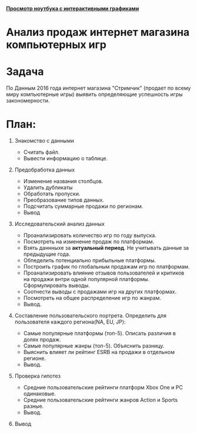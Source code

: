 
**[Просмотр ноутбука с интерактивными графиками](https://nbviewer.org/github/boraplyton/analysis-of-computer-game-store/blob/a891d835f661dfd7b51bc90a71567d0207a13fbb/streamer.ipynb)**

# Анализ продаж интернет магазина компьютерных игр

# Задача
По Данным 2016 года интернет магазина "Стримчик" (продает по всему миру компьютерные игры) выявить определяющие успешность игры закономерности.


# План:

1. Знакомство с данными

    - Считать файл.
    - Вывести информацию о таблице.


2. Предобработка данных

   - Изменение названия столбцов.
   - Удалить дубликаты
   - Обработать пропуски.
   - Преобразование типов данных.
   - Подсчитать суммарные продажи по регионам.
   - Вывод


3. Исследовательский анализ данных

   - Проанализировать количество игр по году выпуска.
   - Посмотреть на изменение продаж по платформам.
   - Взять даннныхе за __актуальный период__. Не учитывать данные за предыдущие года.
   - Обпеделить потенциально прибыльные платформы.
   - Построить график по глобальным продажам игр по платформам.
   - Проанализировать влияние отзывов пользователей и критиков на продажи внтри одной популярной платформы. Сформулировать выводы.
   - Соотнести выводы с продажами игр на других платформах.
   - Посмотреть на общее распределение игр по жанрам.
   - Вывод.


4. Составление пользовательского портрета. Определить для пользователя каждого региона(NA, EU, JP):
    - Самые популярные платформы (топ-5). Описать различия в долях продаж.
    - Самые популярные жанры (топ-5). Объяснить разницу.
    - Выяснить влияет ли рейтинг ESRB на продажи в отдельном регионе.
    - Вывод.
 
 
5. Проверка гипотез

    - Средние пользовательские рейтинги платформ Xbox One и PC одинаковые.
    - Средние пользовательские рейтинги жанров Action и Sports разные.
    - Вывод.

6. Вывод
